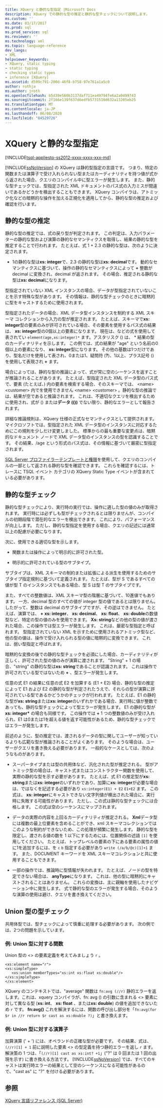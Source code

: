 ```yaml
---
title: XQuery と静的な型指定 |Microsoft Docs
description: XQuery での静的な型の推定と静的な型チェックについて説明します。
ms.custom: ''
ms.date: 03/17/2017
ms.prod: sql
ms.prod_service: sql
ms.reviewer: ''
ms.technology: xml
ms.topic: language-reference
dev_langs:
- XML
helpviewer_keywords:
- XQuery, static typing
- static typing
- checking static types
- inference [XQuery]
ms.assetid: d599c791-200d-46f8-b758-97e761a1a5c0
author: rothja
ms.author: jroth
ms.openlocfilehash: b5d39e560b3137daf711ea49794fe6a2a0499743
ms.sourcegitcommit: 2f166e139f637d6edfb5731510d632a13205eb25
ms.translationtype: MT
ms.contentlocale: ja-JP
ms.lasthandoff: 06/08/2020
ms.locfileid: "84529726"
---
```

# <a name="xquery-and-static-typing"></a>XQuery と静的な型指定
[!INCLUDE[tsql-appliesto-ss2012-xxxx-xxxx-xxx-md](../includes/tsql-appliesto-ss2012-xxxx-xxxx-xxx-md.md)]

  [!INCLUDE[ssNoVersion](../includes/ssnoversion-md.md)] の XQuery は静的型指定の言語です。 つまり、特定の関数または演算子で受け入れられない型またはカーディナリティを持つ値が式から返された場合、クエリのコンパイル中に型エラーが発生します。 また、静的な型チェックでは、型指定された XML ドキュメントのパス式の入力ミスが間違いであるかどうかを検出することもできます。 XQuery コンパイラは、アトミック化などの暗黙的な操作を加える正規化を適用してから、静的な型の推定および確認を行います。  
  
## <a name="static-type-inference"></a>静的な型の推定  
 静的な型の推定では、式の戻り型が判定されます。 この判定は、入力パラメーターの静的な型および演算の静的なセマンティクスを取得し、結果の静的な型を推定することで行われます。 たとえば、式 1 + 2.3 の静的な型は、次のように決定されます。  
  
-   1の静的な型は**xs: integer**で、2.3 の静的な型は**xs: decimal**です。 動的なセマンティクスに基づいて、操作の静的なセマンティクスによって **+** 整数が decimal に変換され、decimal が返されます。 その場合、推定される静的な型は**xs: decimal**になります。  
  
 型指定されていない XML インスタンスの場合、データが型指定されていないことを示す特殊な型があります。 その情報は、静的な型チェックのときに暗黙的に型をキャストするために使用されます。  
  
 型指定されたデータの場合、XML データ型インスタンスを制約する XML スキーマ コレクションから入力の型が推定されます。 たとえば、スキーマで**xs: integer**型の要素のみが許可されている場合、その要素を使用するパス式の結果は、 **xs: integer**型の0個以上の要素になります。 現在は、などの式を使用して表されてい `element(age,xs:integer)*` ます。アスタリスク () は、 \* 結果の型のカーディナリティを示します。 この例では、式の結果が "age" という名前の0個以上の要素になり、 **xs: integer**型になります。 その他の基数は1つだけであり、型名だけを使用して表され、0または1、疑問符 (**?**)、1以上、プラス記号 () を使用して表現され **+** ます。  
  
 場合によっては、静的な型の推論によって、式が常に空のシーケンスを返すことが推論されることがあります。 たとえば、型指定された XML データ型のパス式で、要素 (たとえば、) 内の要素を検索する場合、そのスキーマでは、 \<name> \<customer> 内でを使用できません \<name> \<customer> 。静的な型の推論では、結果が空であると推論されます。 これは、不適切なクエリを検出するために使用され、式が () または**データ (())** でない限り、静的なエラーとして報告されます。  
  
 詳細な推論規則は、XQuery 仕様の正式なセマンティクスとして提供されます。 マイクロソフトでは、型指定された XML データ型のインスタンスに対応するためにこの規則を少しだけ変更しました。 標準からの最も重要な変更点は、暗黙的なドキュメント ノードで XML データ型のインスタンスの型を認識することです。 その結果、/age という形式のパス式は、その情報に基づいて厳密に型指定されます。  
  
 [SQL Server プロファイラーテンプレートと権限](../tools/sql-server-profiler/sql-server-profiler-templates-and-permissions.md)を使用して、クエリのコンパイルの一部として返される静的な型を確認できます。 これらを確認するには、トレースに TSQL イベント カテゴリの XQuery Static Type イベントが含まれている必要があります。  
  
## <a name="static-type-checking"></a>静的な型チェック  
 静的な型チェックにより、実行時の実行では、操作に適した型の値のみが取得されます。 実行時には必ずしも型がチェックされるとは限りませんが、コンパイルの初期段階で潜在的なエラーを検出できます。 これにより、パフォーマンスが向上します。 ただし、静的な型指定を使用する場合、クエリの記述には通常以上の配慮が必要になります。  
  
 次に、使用できる適切な型を示します。  
  
-   関数または操作によって明示的に許可された型。  
  
-   明示的に許可されている型のサブタイプ。  
  
 サブタイプは、XML スキーマの制約または拡張による派生を使用するためのサブタイプ指定規則に基づいて定義されます。 たとえば、型が S であるすべての値が型 T のインスタンスでもある場合、型 S は型 T のサブタイプです。  
  
 また、すべての整数値は、XML スキーマ型の階層に基づいて、10進値でもあります。 一方、decimal 型のすべての値が integer 型の値であるとは限りません。 したがって、整数は decimal のサブタイプですが、その逆はできません。 たとえば、演算では、 **+** **xs: integer**、 **xs: decimal**、 **xs: float**、 **xs: double**の数値型など、特定の型の値のみを使用できます。 **Xs: string**などの他の型の値が渡された場合、この操作では型エラーが発生します。 これは、厳密な型指定と呼ばれます。 型指定されていない XML を示すために使用されるアトミック型など、他の型の値は、操作で受け入れられる型の値に暗黙的に変換できます。 これは、弱い型指定と呼ばれます。  
  
 暗黙的な変換の後での静的な型チェックを必須にした場合、カーディナリティが正しく、許可された型の値のみが演算に渡されます。 "String" + 1 の場合、"string" の静的な型は**xs: string**であることが認識されます。 これは操作で許可されている型ではないため **+** 、型エラーが発生します。  
  
 任意の式 E1 の結果に任意の式 E2 を加算する (E1 + E2) 場合、静的な型の推定によって E1 および E2 の静的な型が判定されたうえで、それらの型が演算に許可されている型であるかどうかのチェックが行われます。 たとえば、E1 の静的な型が**xs: string**または**xs: integer**のいずれかである場合、実行時に値が整数であっても、静的な型チェックによって型エラーが発生します。 E1 の静的な型が**xs: integer&#42;** の場合も同様です。 この操作では **+** 1 つの整数値のみが受け入れられ、E1 は0または1を超える値を返す可能性があるため、静的な型チェックではエラーが発生します。  
  
 前述のように、型の推定では、渡されるデータの型に関してユーザーが知っているよりも広範な型が推論されることがよくあります。 そのような場合は、ユーザーがクエリを書き換える必要があります。 一般的なケースとしては、次のようなものがあります。  
  
-   スーパータイプまたは型の共用体など、汎化された型が推定される。 型がアトミック型の場合は、キャスト式またはコンストラクター関数を使用して、実際の静的な型を示す必要があります。 たとえば、式 E1 の推定型が**xs: string**または**xs: integer**のいずれかであり、加算に**xs: integer**が必要な場合は、ではなくを記述する必要があり `xs:integer(E1) + E2` `E1+E2` ます。 この式は、 **xs: integer**にキャストできない文字列値が検出された場合に、実行時に失敗する可能性があります。 ただし、この式は静的な型チェックには合格します。 この式は空のシーケンスにマップされます。  
  
-   データの実際の内容を上回るカーディナリティが推定される。 **Xml**データ型には複数の最上位要素を含めることができ、xml スキーマコレクションではこのような制約ができないため、この処理が頻繁に発生します。 静的な型を限定し、渡される値の数を 1 以下にするためには、位置関係の述語 `[1]` を使用してください。 たとえば、トップレベルの要素の下にある要素の属性の値に1を追加するには、を `c` `b` 指定する必要があり `write (/a/b/@c)[1]+1` ます。 また、DOCUMENT キーワードを XML スキーマコレクションと共に使用することもできます。  
  
-   一部の操作では、推論時に型情報が失われます。 たとえば、ノードの型を特定できない場合は、 **anyType**になります。 これは、他の型に暗黙的にキャストされることはありません。 これらの変換は、主に親軸を使用したナビゲーション中に発生します。 式で静的な型のエラーが発生する場合、そのような演算の使用は避け、クエリを書き換えてください。  
  
## <a name="type-checking-of-union-types"></a>Union 型の型チェック  
 共用体型では、型チェックによって慎重に処理する必要があります。 次の例では、2つの問題を示しています。  
  
### <a name="example-function-over-union-type"></a>例: Union 型に対する関数  
 Union 型の <> の要素定義を考えてみましょう `r` 。  
  
```  
<xs:element name="r">  
<xs:simpleType>  
   <xs:union memberTypes="xs:int xs:float xs:double"/>  
</xs:simpleType>  
</xs:element>  
```  
  
 XQuery のコンテキストでは、"average" 関数は `fn:avg (//r)` 静的エラーを返します。これは、xquery コンパイラが、fn: avg () の引数に含まれる <> 要素に対して異なる型 (**xs: int**、 **xs: float** 、または**xs: double**) の値を追加できないため `r` です。 **fn:avg()** これを解決するには、関数の呼び出し部分を「`fn:avg(for $r in //r return $r cast as xs:double ?)`」と書き換えます。  
  
### <a name="example-operator-over-union-type"></a>例: Union 型に対する演算子  
 加算演算 (' + ') には、オペランドの正確な型が必要です。 その結果、式は、 `(//r)[1] + 1` 前に説明した要素 <> の型定義を持つ静的エラーを返し `r` ます。 解決策の 1 つは、「`(//r)[1] cast as xs:int? +1`」("?" は 0 回または 1 回の出現を示す) に書き換える方法です。 [!INCLUDE[ssNoVersion](../includes/ssnoversion-md.md)] では、すべてのキャストは実行時エラーの結果として空のシーケンスになる可能性があるので、"cast as" に "?" を付ける必要があります。  
  
## <a name="see-also"></a>参照  
 [XQuery 言語リファレンス &#40;SQL Server&#41;](../xquery/xquery-language-reference-sql-server.md)  
  
  
